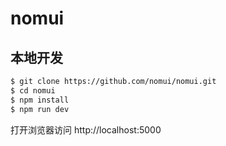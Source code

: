 # nomui

## 本地开发

```bash
$ git clone https://github.com/nomui/nomui.git
$ cd nomui
$ npm install
$ npm run dev
```

打开浏览器访问 http://localhost:5000
